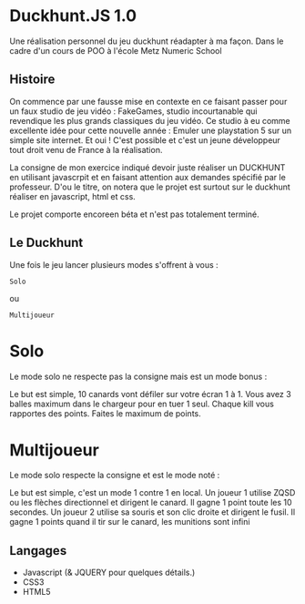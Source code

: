 # Duckhunt.JS 1.0

Une réalisation personnel du jeu duckhunt réadapter à ma façon. Dans le cadre d'un cours de POO à l'école Metz Numeric School

## Histoire

On commence par une fausse mise en contexte en ce faisant passer pour un faux studio de jeu vidéo : FakeGames, studio incourtanable qui revendique les plus grands classiques du jeu vidéo.
Ce studio à eu comme excellente idée pour cette nouvelle année : Emuler une playstation 5 sur un simple site internet.
Et oui ! C'est possible et c'est un jeune développeur tout droit venu de France à la réalisation. 

La consigne de mon exercice indiqué devoir juste réaliser un DUCKHUNT en utilisant javascrpit et en faisant attention aux demandes spécifié par le professeur.
D'ou le titre, on notera que le projet est surtout sur le duckhunt réaliser en javascript, html et css.

Le projet comporte encoreen béta et n'est pas totalement terminé.

## Le Duckhunt

Une fois le jeu lancer plusieurs modes s'offrent à vous :

```
Solo
```
ou 

```
Multijoueur
```

# Solo

Le mode solo ne respecte pas la consigne mais est un mode bonus :

Le but est simple, 10 canards vont défiler sur votre écran 1 à 1.
Vous avez 3 balles maximum dans le chargeur pour en tuer 1 seul.
Chaque kill vous rapportes des points.
Faites le maximum de points.


# Multijoueur 

Le mode solo respecte la consigne et est le mode noté :

Le but est simple, c'est un mode 1 contre 1 en local.
Un joueur 1 utilise ZQSD ou les flèches directionnel et dirigent le canard.
Il gagne 1 point toute les 10 secondes.
Un joueur 2 utilise sa souris et son clic droite et dirigent le fusil.
Il gagne 1 points quand il tir sur le canard, les munitions sont infini


## Langages

* Javascript (& JQUERY pour quelques détails.)
* CSS3
* HTML5

